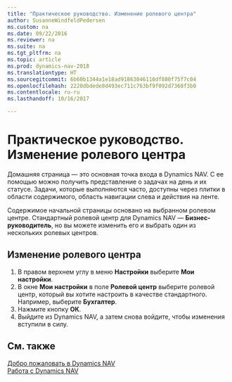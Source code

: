 ```yaml
---
title: "Практическое руководство. Изменение ролевого центра"
author: SusanneWindfeldPedersen
ms.custom: na
ms.date: 09/22/2016
ms.reviewer: na
ms.suite: na
ms.tgt_pltfrm: na
ms.topic: article
ms.prod: dynamics-nav-2018
ms.translationtype: HT
ms.sourcegitcommit: 6b60b1344a1e18ad91863046110df880f75f7c04
ms.openlocfilehash: 2220dbdede8d493ec711c763bf9f092d7368f3b0
ms.contentlocale: ru-ru
ms.lasthandoff: 10/16/2017

---
```


# <a name="how-to-change-the-role-center"></a>Практическое руководство. Изменение ролевого центра
Домашняя страница — это основная точка входа в Dynamics NAV. С ее помощью можно получить представление о задачах на день и их статусе. Задачи, которые выполняются часто, доступны через плитки в области содержимого, область навигации слева и действия на ленте.

Содержимое начальной страницы основано на выбранном ролевом центре. Стандартный ролевой центр для Dynamics NAV — **Бизнес-руководитель**, но вы можете изменить его и выбрать один из нескольких ролевых центров.

## <a name="to-change-role-center"></a>Изменение ролевого центра
1. В правом верхнем углу в меню **Настройки** выберите **Мои настройки**.
2. В окне **Мои настройки** в поле **Ролевой центр** выберите ролевой центр, который вы хотите настроить в качестве стандартного. Например, выберите **Бухгалтер**.
3. Нажмите кнопку **ОК**.
4. Выйдите из Dynamics NAV, а затем снова войдите, чтобы изменения вступили в силу.

## <a name="see-also"></a>См. также
[Добро пожаловать в Dynamics NAV](across-get-started.md)  
[Работа с Dynamics NAV](ui-work-product.md)  

